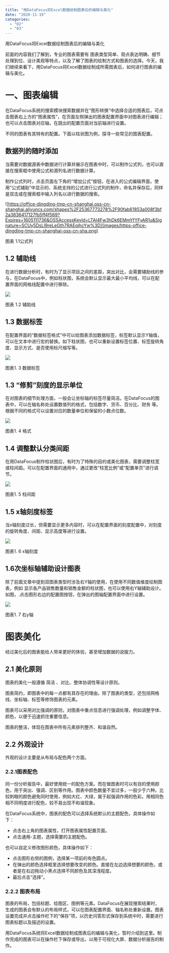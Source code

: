 ```yaml
---
title: "用DataFocus将Excel数据绘制图表后的编辑与美化"
date: "2020-11-19"
categories: 
  - "02"
  - "03"
---
```


用DataFocus将Excel数据绘制图表后的编辑与美化

前面的内容我们了解到，专业的图表需要有 图表类型简单、观点表达明确、细节处理到位、设计美观等特点，以及了解了图表的绘制方式和图表的选择。今天，我们继续来看下，用DataFocus将Excel数据绘制成所需图表后，如何进行图表的编辑与美化。

# 一、图表编辑

在DataFocus系统的搜索模块搜索数据并在“图形转换”中选择合适的图表后，可点击图表右上方的“图表属性”，在页面左侧弹出的图表配置界面中对图表进行编辑；也可以点击图表对应轴，在跳出的配置页面对当前轴进行设置。

不同的图表有其特有的配置。下面以柱状图为例，探寻一些常见的图表配置。

## 数据列的随时添加

当需要对数据源表中数据进行计算并展示在图表中时，可以制作公式列，也可以直接在搜索框中使用公式和源列名进行数据计算。

制作公式列时，点击页面左下角的“增加公式”按钮，在进入的公式编辑界面，使用“公式辅助”中显示的、系统支持的公式进行公式列的制作，命名并保存后，同样是双击或在搜索框中输入列名以进行数据的搜索。

![https://office-dingding-tmp-cn-shanghai.oss-cn-shanghai.aliyuncs.com/shapes%2F25367773278%2F90fab61853a008f3bf2a3836417127fb5ff4f569?Expires=1605111736&OSSAccessKeyId=LTAI4Fw3hDk6EMmYfYFyAR1u&Signature=SCUy5DsLl9reLeGth7RAEqjhcYw%3D](images/https-office-dingding-tmp-cn-shanghai-oss-cn-sha.png)

图表 1.1公式列

## 1.2 辅助线

在进行数据分析时，有时为了显示项目之间的差距，突出对比，会需要辅助线的参与，在DataFocus中，例如柱状图，系统会默认显示最大最小平均线，可以在配置界面的网格线配置中进行移除。

![](images/word-image-88.png)

图表 1.2 辅助线

## 1.3 数据标签

在配置界面的“数据标签格式”中可以给图表添加数据标签，标签默认显示Y轴值，可以在文本中进行宏的替换。如下柱状图，也可以重新设置标签位置、标签旋转角度、显示方式、是否使用标尺缩写等。

![](images/word-image-89.png)

图表1. 3 数据标签

## 1.3 “修剪”刻度的显示单位

在对图表的细节处理方面，一般会让坐标轴的标签尽量简洁。在DataFocus的图表中，可以在轴名称处设置数值列的格式，包括数字、货币、百分比、财务 等。根据不同的格式可以设置对应的数量单位和保留的小数点位数。

![](images/word-image-91.png)

图表1. 4 格式

## 1.4 调整默认分类间距

在用DataFocus制作柱状图后，有时为了特殊的目的或美化图表，需要调整柱宽或柱间距。可以在配置界面的通用中，通过更改“柱宽比例”或“配置单页”进行调节。

![](images/word-image-93.png)

图表1. 5 柱间距

## 1.5 x轴刻度标签

当x轴刻度过长，但需要显示更多内容时，可以在配置界面的刻度配置中，对刻度的旋转角度、间距、显示高度等进行设置。

![](images/word-image-95.png)

图表1. 6 x轴刻度

## 1.6次坐标轴辅助设计图表

除了前面文章中提到双图表类型时涉及右Y轴的使用，在使用不同数值维度绘制图表，例如 显示各产品销售数量和销售金额的柱状图，也可以使用右Y轴辅助设计。如图，.点击图形右边的配置图按钮，在弹出的图轴配置界面中进行设置。

![](images/word-image-96.png)

图表1. 7 右y轴

# 图表美化

经过美化后的图表能给人带来更好的体验，甚至增加数据的说服力。

## 2.1 美化原则

图表的美化一般遵循 简洁 、对比、整体协调性等设计原则。

图表简约，即图表中的每一点都有其存在的理由。除了图表的类型，还包括网格线、坐标轴、标签等修饰图表的元素。

图表可以采用对比强调的原则，对图表中重点信息进行强调处理，例如调整字体、颜色，以便于迅速抓住重要信息。

图表的整洁，体现在图表中所有元素排列整齐、和谐自然。

## 2.2 外观设计

外观的设计主要是从布局与配色两个方面。

### 2.2.1图表配色

同一份分析报告中，最好使用统一的配色方案。而在做图表时可以有目的使用颜色，用于突出、强调、区别等作用。图表中颜色数量不宜过多，一般少于六种。比较刺眼的颜色避免同时使用，例如大红、大绿，属于起强调作用的色彩。用相同色相不同明度进行配色，较不易出现不和谐现象。

在DataFocus系统中，图表的配色可以选择系统默认的主题配色，具体操作如下：

- 点击右上角的图表属性，打开图表属性配置页面。
- 点击通用-主题，选择需要的主题配色。

也可以自定义修改图形颜色，具体操作如下：

- 点击图形右侧的图例，选择某一项前的有色圆点。
- 在弹出的颜色选择框里选择想要改变的颜色。直接在左边选择想要的颜色，或者是在右边拖动小黑点选择不同颜色及其深浅程度。
- 最后点击“选择”。

### 2.2.2 图表布局

图表的布局，包括标题、绘图区、图例等元素。DataFocus在展现搜索结果时，生成的图表会有默认的布局样式，可以在图表配置界面、轴名称处重新设置。图表设置完成并点击操作栏下的“保存”项，以历史问答形式保存到系统中时，需要进行图表标题以及描述的设置。

用DataFocus系统将Excel数据绘制成图表后的编辑与美化，暂时介绍到这里。制作完成的图表可以在操作栏下保存或导出，以用于可视化大屏、数据分析报告的制作。
